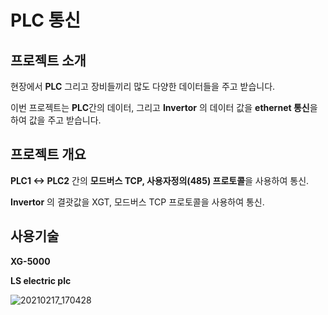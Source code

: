 # PLC 통신



## 프로젝트 소개

현장에서 **PLC** 그리고 장비들끼리 많도 다양한 데이터들을 주고 받습니다.

이번 프로젝트는 **PLC**간의 데이터, 그리고  **Invertor** 의 데이터 값을  **ethernet 통신**을 하여 값을 주고 받습니다.



## 프로젝트 개요

**PLC1  <-> PLC2** 간의 **모드버스 TCP,  사용자정의(485) 프로토콜**을 사용하여 통신.

**Invertor** 의 결괏값을 XGT, 모드버스 TCP 프로토콜을 사용하여 통신.


## 사용기술

**XG-5000**

**LS electric plc**


![20210217_170428](https://user-images.githubusercontent.com/57824945/108174020-41c2d580-7142-11eb-85b6-012e0691f3b6.png)
